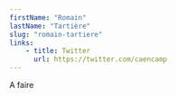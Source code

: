 ```yaml
---
firstName: "Romain"
lastName: "Tartière"
slug: "romain-tartiere"
links:
    - title: Twitter
      url: https://twitter.com/caencamp
---
```


A faire
